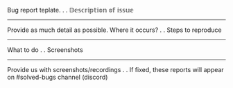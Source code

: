 Bug report teplate.
.
.
𝔻𝕖𝕤𝕔𝕣𝕚𝕡𝕥𝕚𝕠𝕟 𝕠𝕗 𝕚𝕤𝕤𝕦𝕖
____________________________________________________

Provide as much detail as possible.
Where it occurs?
.
.
Steps to reproduce
____________________________________________________
What to do
.
.
Screenshots
____________________________________________________
Provide us with screenshots/recordings
.
.
If fixed, these reports will appear on #solved-bugs channel (discord)

